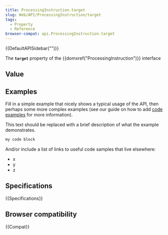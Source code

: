 ```yaml
---
title: ProcessingInstruction.target
slug: Web/API/ProcessingInstruction/target
tags:
  - Property
  - Reference
browser-compat: api.ProcessingInstruction.target
---
```

{{DefaultAPISidebar("")}}

The **`target`** property of the {{domxref("ProcessingInstruction")}} interface 

## Value



## Examples

Fill in a simple example that nicely shows a typical usage of the API, then perhaps some more complex examples (see our guide on how to add [code examples](/en-US/docs/MDN/Contribute/Structures/Code_examples) for more information).

This text should be replaced with a brief description of what the example demonstrates.

```js
my code block
```

And/or include a list of links to useful code samples that live elsewhere:

*   x
*   y
*   z

## Specifications

{{Specifications}}

## Browser compatibility

{{Compat}}


